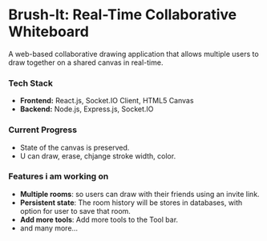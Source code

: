 # Brush-It: Real-Time Collaborative Whiteboard

A web-based collaborative drawing application that allows multiple users to draw together on a shared canvas in real-time.

### Tech Stack

-   **Frontend:** React.js, Socket.IO Client, HTML5 Canvas
-   **Backend:** Node.js, Express.js, Socket.IO

### Current Progress

-  State of the canvas is preserved.
-  U can draw, erase, chjange stroke width, color.

### Features i am working on

-  **Multiple rooms**: so users can draw with their friends using an invite link.
-  **Persistent state**: The room history will be stores in databases, with option for user to save that room.
-  **Add more tools**: Add more tools to the Tool bar.
-   and many more...

